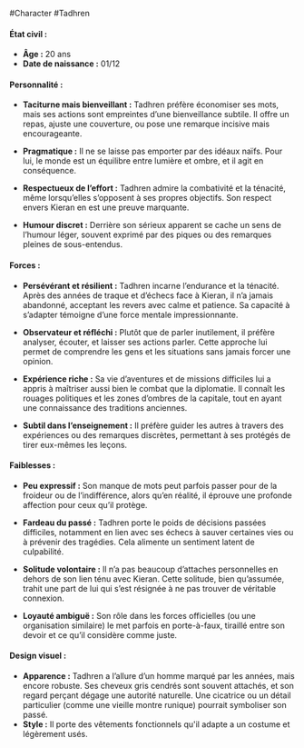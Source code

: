 #Character #Tadhren

#### **État civil :**

- **Âge :** 20 ans  
- **Date de naissance :** 01/12
#### **Personnalité :**

- **Taciturne mais bienveillant :** 
    Tadhren préfère économiser ses mots, mais ses actions sont empreintes d’une bienveillance subtile. Il offre un repas, ajuste une couverture, ou pose une remarque incisive mais encourageante.
    
- **Pragmatique :**
    Il ne se laisse pas emporter par des idéaux naïfs. Pour lui, le monde est un équilibre entre lumière et ombre, et il agit en conséquence.
    
- **Respectueux de l’effort :**
    Tadhren admire la combativité et la ténacité, même lorsqu’elles s’opposent à ses propres objectifs. Son respect envers Kieran en est une preuve marquante.
    
- **Humour discret :**
    Derrière son sérieux apparent se cache un sens de l’humour léger, souvent exprimé par des piques ou des remarques pleines de sous-entendus.
    

#### **Forces :**

- **Persévérant et résilient :** 
    Tadhren incarne l’endurance et la ténacité. Après des années de traque et d’échecs face à Kieran, il n’a jamais abandonné, acceptant les revers avec calme et patience. Sa capacité à s’adapter témoigne d’une force mentale impressionnante.
    
- **Observateur et réfléchi :** 
    Plutôt que de parler inutilement, il préfère analyser, écouter, et laisser ses actions parler. Cette approche lui permet de comprendre les gens et les situations sans jamais forcer une opinion.
    
- **Expérience riche :** 
    Sa vie d’aventures et de missions difficiles lui a appris à maîtriser aussi bien le combat que la diplomatie. Il connaît les rouages politiques et les zones d’ombres de la capitale, tout en ayant une connaissance des traditions anciennes.
    
- **Subtil dans l’enseignement :** 
    Il préfère guider les autres à travers des expériences ou des remarques discrètes, permettant à ses protégés de tirer eux-mêmes les leçons.
    

#### **Faiblesses :**

- **Peu expressif :** 
    Son manque de mots peut parfois passer pour de la froideur ou de l’indifférence, alors qu’en réalité, il éprouve une profonde affection pour ceux qu’il protège.
    
- **Fardeau du passé :** 
    Tadhren porte le poids de décisions passées difficiles, notamment en lien avec ses échecs à sauver certaines vies ou à prévenir des tragédies. Cela alimente un sentiment latent de culpabilité.
    
- **Solitude volontaire :** 
    Il n’a pas beaucoup d’attaches personnelles en dehors de son lien ténu avec Kieran. Cette solitude, bien qu’assumée, trahit une part de lui qui s’est résignée à ne pas trouver de véritable connexion.
    
- **Loyauté ambiguë :** 
    Son rôle dans les forces officielles (ou une organisation similaire) le met parfois en porte-à-faux, tiraillé entre son devoir et ce qu’il considère comme juste.
    
#### **Design visuel :**

- **Apparence :** Tadhren a l’allure d’un homme marqué par les années, mais encore robuste. Ses cheveux gris cendrés sont souvent attachés, et son regard perçant dégage une autorité naturelle. Une cicatrice ou un détail particulier (comme une vieille montre runique) pourrait symboliser son passé.
- **Style :** Il porte des vêtements fonctionnels qu'il adapte a un costume et légèrement usés. 